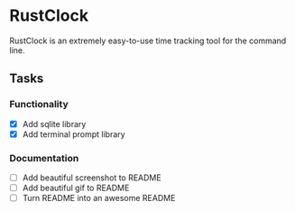 # RustClock

RustClock is an extremely easy-to-use time tracking tool for the command line.

## Tasks

### Functionality

- [x] Add sqlite library
- [x] Add terminal prompt library

### Documentation

- [ ] Add beautiful screenshot to README
- [ ] Add beautiful gif to README
- [ ] Turn README into an awesome README

